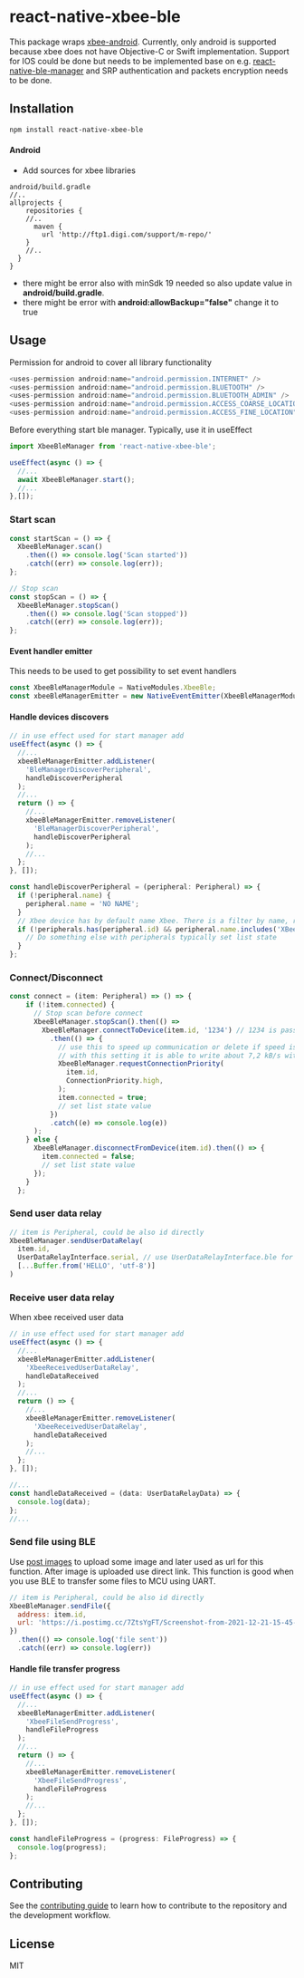 # react-native-xbee-ble

This package wraps [xbee-android](https://github.com/digidotcom/xbee-android). Currently, only android is supported
because xbee does not have Objective-C or Swift implementation. Support for IOS could be done but needs to be
implemented base on e.g. [react-native-ble-manager](https://github.com/innoveit/react-native-ble-manager) and SRP
authentication and packets encryption needs to be done.

## Installation

```sh
npm install react-native-xbee-ble
```

#### Android
 - Add sources for xbee libraries
```
android/build.gradle
//..
allprojects {
    repositories {
    //..
      maven {
        url 'http://ftp1.digi.com/support/m-repo/'
    }
    //..
  }
}
```
 - there might be error also with minSdk 19 needed so also update value in **android/build.gradle**.
 - there might be error with **android:allowBackup="false"** change it to true

## Usage
Permission for android to cover all library functionality
```js
<uses-permission android:name="android.permission.INTERNET" />
<uses-permission android:name="android.permission.BLUETOOTH" />
<uses-permission android:name="android.permission.BLUETOOTH_ADMIN" />
<uses-permission android:name="android.permission.ACCESS_COARSE_LOCATION" />
<uses-permission android:name="android.permission.ACCESS_FINE_LOCATION" />
```

Before everything start ble manager. Typically, use it in useEffect
```js
import XbeeBleManager from 'react-native-xbee-ble';

useEffect(async () => {
  //...
  await XbeeBleManager.start();
  //...
},[]);
```

### Start scan

```js
const startScan = () => {
  XbeeBleManager.scan()
    .then(() => console.log('Scan started'))
    .catch((err) => console.log(err));
};

// Stop scan
const stopScan = () => {
  XbeeBleManager.stopScan()
    .then(() => console.log('Scan stopped'))
    .catch((err) => console.log(err));
};
```

#### Event handler emitter
This needs to be used to get possibility to set event handlers
```js
const XbeeBleManagerModule = NativeModules.XbeeBle;
const xbeeBleManagerEmitter = new NativeEventEmitter(XbeeBleManagerModule);
```

#### Handle devices discovers
```js
// in use effect used for start manager add
useEffect(async () => {
  //...
  xbeeBleManagerEmitter.addListener(
    'BleManagerDiscoverPeripheral',
    handleDiscoverPeripheral
  );
  //...
  return () => {
    //...
    xbeeBleManagerEmitter.removeListener(
      'BleManagerDiscoverPeripheral',
      handleDiscoverPeripheral
    );
    //...
  };
}, []);

const handleDiscoverPeripheral = (peripheral: Peripheral) => {
  if (!peripheral.name) {
    peripheral.name = 'NO NAME';
  }
  // Xbee device has by default name Xbee. There is a filter by name, remove it if neccessary
  if (!peripherals.has(peripheral.id) && peripheral.name.includes('XBee')) {
    // Do something else with peripherals typically set list state
  }
};
```
### Connect/Disconnect
```js
const connect = (item: Peripheral) => () => {
    if (!item.connected) {
      // Stop scan before connect
      XbeeBleManager.stopScan().then(() =>
        XbeeBleManager.connectToDevice(item.id, '1234') // 1234 is password set by XCTU in BLE setting
          .then(() => {
            // use this to speed up communication or delete if speed is not neccesarry
            // with this setting it is able to write about 7,2 kB/s without about 2 kB/s
            XbeeBleManager.requestConnectionPriority(
              item.id,
              ConnectionPriority.high,
            );
            item.connected = true;
            // set list state value
          })
          .catch((e) => console.log(e))
      );
    } else {
      XbeeBleManager.disconnectFromDevice(item.id).then(() => {
        item.connected = false;
        // set list state value
      });
    }
  };
```

### Send user data relay
```js
// item is Peripheral, could be also id directly
XbeeBleManager.sendUserDataRelay(
  item.id,
  UserDataRelayInterface.serial, // use UserDataRelayInterface.ble for echo
  [...Buffer.from('HELLO', 'utf-8')]
)
```

### Receive user data relay
When xbee received user data
```js
// in use effect used for start manager add
useEffect(async () => {
  //...
  xbeeBleManagerEmitter.addListener(
    'XbeeReceivedUserDataRelay',
    handleDataReceived
  );
  //...
  return () => {
    //...
    xbeeBleManagerEmitter.removeListener(
      'XbeeReceivedUserDataRelay',
      handleDataReceived
    );
    //...
  };
}, []);

//...
const handleDataReceived = (data: UserDataRelayData) => {
  console.log(data);
};
//...
```

### Send file using BLE
Use [post images](https://postimages.org/) to upload some image and later used as url for this function.
After image is uploaded use direct link. This function is good when you use BLE to transfer some files to MCU using UART.

```js
// item is Peripheral, could be also id directly
XbeeBleManager.sendFile({
  address: item.id,
  url: 'https://i.postimg.cc/7ZtsYgFT/Screenshot-from-2021-12-21-15-45-06.png'
})
  .then(() => console.log('file sent'))
  .catch((err) => console.log(err))
```

#### Handle file transfer progress
```js
// in use effect used for start manager add
useEffect(async () => {
  //...
  xbeeBleManagerEmitter.addListener(
    'XbeeFileSendProgress',
    handleFileProgress
  );
  //...
  return () => {
    //...
    xbeeBleManagerEmitter.removeListener(
      'XbeeFileSendProgress',
      handleFileProgress
    );
    //...
  };
}, []);

const handleFileProgress = (progress: FileProgress) => {
  console.log(progress);
};

```

## Contributing

See the [contributing guide](CONTRIBUTING.md) to learn how to contribute to the repository and the development workflow.

## License

MIT
